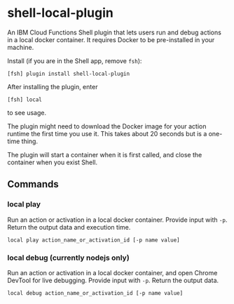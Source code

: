 # shell-local-plugin
An IBM Cloud Functions Shell plugin that lets users run and debug actions in a local docker container. It requires Docker to be pre-installed in your machine. 

Install (if you are in the Shell app, remove `fsh`): 
```
[fsh] plugin install shell-local-plugin
```

After installing the plugin, enter 
```
[fsh] local
```
to see usage. 

The plugin might need to download the Docker image for your action runtime the first time you use it. This takes about 20 seconds but is a one-time thing.

The plugin will start a container when it is first called, and close the container when you exist Shell. 

## Commands

### local play
Run an action or activation in a local docker container. Provide input with `-p`. Return the output data and execution time. 
```
local play action_name_or_activation_id [-p name value]
```

### local debug (currently nodejs only)
Run an action or activation in a local docker container, and open Chrome DevTool for live debugging. Provide input with `-p`. Return the output data. 
```
local debug action_name_or_activation_id [-p name value]
```

